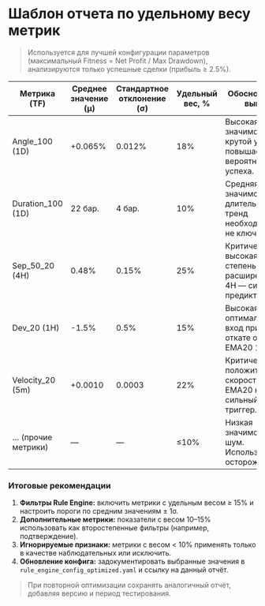 # Шаблон отчета по удельному весу метрик

> Используется для лучшей конфигурации параметров (максимальный Fitness = Net Profit / Max Drawdown), анализируются только успешные сделки (прибыль ≥ 2.5%).

| Метрика (TF)            | Среднее значение (μ) | Стандартное отклонение (σ) | Удельный вес, % | Обоснование / вывод |
|-------------------------|----------------------|----------------------------|-----------------|---------------------|
| Angle_100 (1D)          | +0.065%              | 0.012%                     | 18%             | Высокая значимость: крутой угол повышает вероятность успеха. |
| Duration_100 (1D)       | 22 бар.              | 4 бар.                     | 10%             | Средняя значимость: длительный тренд необходим, но не ключевой. |
| Sep_50_20 (4H)          | 0.48%                | 0.15%                      | 25%             | Критически высокая: степень расширения на 4H — сильный предиктор. |
| Dev_20 (1H)             | -1.5%                | 0.5%                       | 15%             | Высокая: оптимальный вход при ~1.5% откате от EMA20 1H. |
| Velocity_20 (5m)        | +0.0010              | 0.0003                     | 22%             | Критическая: положительная скорость EMA20 на 5m — сильный триггер. |
| … (прочие метрики)      | —                    | —                          | ≤10%            | Низкая значимость / шум. Использовать с осторожностью. |

### Итоговые рекомендации
1. **Фильтры Rule Engine:** включить метрики с удельным весом ≥ 15% и настроить пороги по средним значениям ± 1σ.
2. **Дополнительные метрики:** показатели с весом 10–15% использовать как второстепенные фильтры (например, подтверждение).
3. **Игнорируемые признаки:** метрики с весом < 10% применять только в качестве наблюдательных или исключить.
4. **Обновление конфига:** задокументировать выбранные значения в `rule_engine_config_optimized.yaml` и ссылку на данный отчёт.

> При повторной оптимизации сохранять аналогичный отчёт, добавляя версию и период тестирования.
